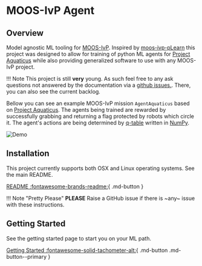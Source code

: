 # MOOS-IvP Agent

## Overview

Model agnostic ML tooling for [MOOS-IvP](https://oceanai.mit.edu/moos-ivp/pmwiki/pmwiki.php). Inspired by [moos-ivp-pLearn](https://github.com/mnovitzky/moos-ivp-pLearn) this project was designed to allow for training of python ML agents for [Project Aquaticus](https://oceanai.mit.edu/aquaticus/pmwiki/pmwiki.php?n=Main.HomePage) while also providing generalized software to use with any MOOS-IvP project. 

!!! Note
    This project is still **very** young. As such feel free to any ask questions not answered by the documentation via a [github issues.](https://github.com/CarterFendley/moos-ivp-agent/). There, you can also see the current backlog.

Bellow you can see an example MOOS-IvP mission `AgentAquaticus` based on [Project Aquaticus](https://oceanai.mit.edu/aquaticus/pmwiki/pmwiki.php?n=Main.HomePage). The agents being trained are rewarded by successfully grabbing and returning a flag protected by robots which circle it. The agent's actions are being determined by [q-table](https://en.wikipedia.org/wiki/Q-learning) written in [NumPy](https://numpy.org/).

![Demo](assets/AgentAquaticusDemo.gif)

## Installation

This project currently supports both OSX and Linux operating systems. See the main README.

[README :fontawesome-brands-readme:](https://github.com/CarterFendley/moos-ivp-agent){ .md-button }

!!! Note "Pretty Please"
    **PLEASE** Raise a GitHub issue if there is ~any~ issue with these instructions.

## Getting Started

See the getting started page to start you on your ML path.

[Getting Started :fontawesome-solid-tachometer-alt:](getting_started.md){ .md-button .md-button--primary }
